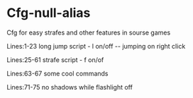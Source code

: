 # Cfg-null-alias
Cfg for easy strafes and other features in sourse games

Lines:1-23 long jump script - l on/off -- jumping on right click

Lines:25-61 strafe script -  f on/of

Lines:63-67 some cool commands

Lines:71-75  no shadows while flashlight off


